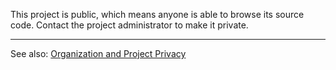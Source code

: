This project is public, which means anyone is able to browse its source code. Contact the project administrator to make it private.

---

See also: [Organization and Project Privacy](/organizations/organization-and-project-privacy)
